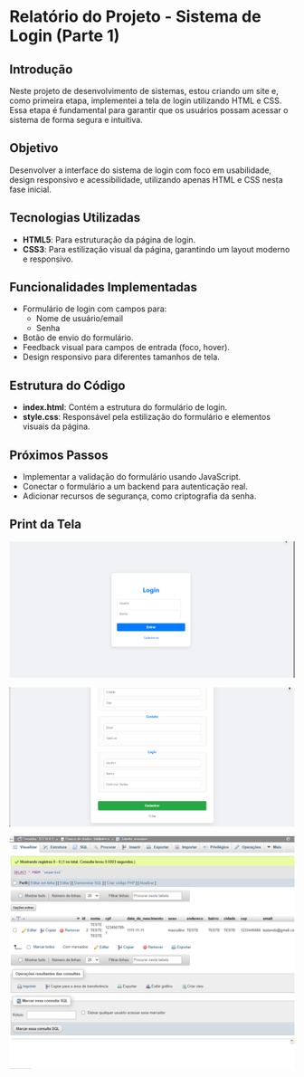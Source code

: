 # Relatório do Projeto - Sistema de Login (Parte 1)

## Introdução

Neste projeto de desenvolvimento de sistemas, estou criando um site e, como primeira etapa, implementei a tela de login utilizando HTML e CSS. Essa etapa é fundamental para garantir que os usuários possam acessar o sistema de forma segura e intuitiva.

## Objetivo

Desenvolver a interface do sistema de login com foco em usabilidade, design responsivo e acessibilidade, utilizando apenas HTML e CSS nesta fase inicial.

## Tecnologias Utilizadas

- **HTML5**: Para estruturação da página de login.
- **CSS3**: Para estilização visual da página, garantindo um layout moderno e responsivo.

## Funcionalidades Implementadas

- Formulário de login com campos para:
  - Nome de usuário/email
  - Senha
- Botão de envio do formulário.
- Feedback visual para campos de entrada (foco, hover).
- Design responsivo para diferentes tamanhos de tela.

## Estrutura do Código

- **index.html**: Contém a estrutura do formulário de login.
- **style.css**: Responsável pela estilização do formulário e elementos visuais da página.

## Próximos Passos

- Implementar a validação do formulário usando JavaScript.
- Conectar o formulário a um backend para autenticação real.
- Adicionar recursos de segurança, como criptografia da senha.

## Print da Tela

![alt text](image.png)

![alt text](image-1.png)

![alt text](image-2.png)